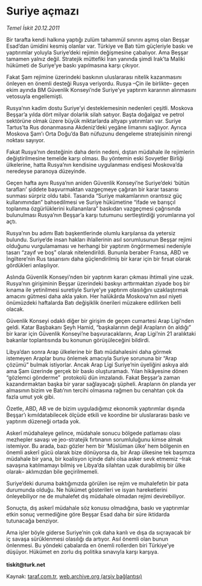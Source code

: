 # Suriye açmazı

*Temel İskit 20.12.2011*

<div class="yazi"><p>Bir tarafta kendi halkına yaptığı zulüm tahammül sınırını aşmış olan Beşşar Esad’dan ümidini kesmiş olanlar var. Türkiye ve Batı tüm güçleriyle baskı ve yaptırımlar yoluyla Suriye’deki rejimin değişmesine çabalıyor. Ama Beşşar tamamen yalnız değil. Stratejik müttefiki İran yanında şimdi Irak’ta Maliki hükümeti de Suriye’ye baskı yapılmasına karşı çıkıyor. </p>
<p>Fakat Şam rejimine üzerindeki baskının uluslararası nitelik kazanmasını önleyen en önemli desteği Rusya veriyordu. Rusya –Çin ile birlikte– geçen ekim ayında BM Güvenlik Konseyi’nde Suriye’ye yaptırım kararının alınmasını vetosuyla engellemişti.</p>
<p>Rusya’nın kadim dostu Suriye’yi desteklemesinin nedenleri çeşitli. Moskova Beşşar’a yılda dört milyar dolarlık silah satıyor. Başta doğalgaz ve petrol sektörüne olmak üzere büyük miktarlarda altyapı yatırımları var. Suriye Tartus’ta Rus donanmasına Akdeniz’deki yegâne limanını sağlıyor. Ayrıca Moskova Şam’ı Orta Doğu’da Batı nüfuzunu dengeleme stratejisinin nirengi noktası sayıyor.</p>
<p>Fakat Rusya’nın desteğinin daha derin nedeni, dıştan müdahale ile rejimlerin değiştirilmesine temelde karşı olması. Bu yöntemin eski Sovyetler Birliği ülkelerine, hatta Rusya’nın kendisine uygulanması endişesi Moskova’da neredeyse paranoya düzeyinde.</p>
<p>Geçen hafta aynı Rusya’nın aniden Güvenlik Konseyi’ne Suriye’deki ‘bütün tarafları’ şiddete başvurmaktan vazgeçmeye çağıran bir karar tasarısı sunması sürpriz oldu tabii. Tasarıda “Suriye makamlarının orantısız güç kullanımından” bahsedilmesi ve Suriye hükümetine “ifade ve barışçıl toplanma özgürlüklerini kullananlara” baskıdan vazgeçmesi çağrısında bulunulması Rusya’nın Beşşar’a karşı tutumunu sertleştirdiği yorumlarına yol açtı.</p>
<p>Rusya’nın bu adımı Batı başkentlerinde olumlu karşılansa da yetersiz bulundu. Suriye’de insan hakları ihlallerinin asıl sorumlusunun Beşşar rejimi olduğunu vurgulamaması ve herhangi bir yaptırım öngörmemesi nedeniyle tasarı “zayıf ve boş” olarak nitelendirildi. Bununla beraber Fransa, ABD ve İngiltere’nin Rus tasarısını daha güçlendirilmiş bir karar için bir fırsat olarak gördükleri anlaşılıyor.</p>
<p>Aslında Güvenlik Konseyi’nden bir yaptırım kararı çıkması ihtimali yine uzak. Rusya’nın girişiminin Beşşar üzerindeki baskıyı arttırmaktan ziyade boş bir kınama ile yetinilmesi suretiyle Suriye’ye yaptırım olasılığını uzaklaştırmak amacını gütmesi daha akla yakın. Her halükârda Moskova’nın asıl niyeti önümüzdeki haftalarda Batı değişiklik önerileri müzakere edilirken belli olacak. </p>
<p>Güvenlik Konseyi odaklı diğer bir girişim de geçen cumartesi Arap Ligi’nden geldi. Katar Başbakanı Şeyh Hamid, “başkalarının değil Arapların ön aldığı” bir karar için Güvenlik Konseyi’ne başvuracaklarını, Arap Ligi’nin 21 aralıktaki bakanlar toplantısında bu konunun görüşüleceğini bildirdi.</p>
<p>Libya’dan sonra Arap ülkelerine bir Batı müdahalesini daha görmek istemeyen Araplar bunu önlemek amacıyla Suriye sorununa bir “Arap çözümü” bulmak istiyorlar. Ancak Arap Ligi Suriye’nin üyeliğini askıya aldı ama Şam üzerinde gerçek bir baskı oluşturamadı. Yılan hikâyesine dönen “gözlemci gönderme”  protokolü dün imzalandı. Fakat Beşşar’a zaman kazandırmaktan başka bir yarar sağlayacağı şüpheli.<b> </b>Arapların ön planda yer almasının bizim ve Batı’nın tercihi olmasına rağmen bu cenahtan çok da fazla umut yok gibi.</p>
<p>Özetle, ABD, AB ve de bizim uyguladığımız ekonomik yaptırımlar dışında Beşşar’ı kımıldatabilecek ölçüde etkili ve koordine bir uluslararası baskı ve yaptırım düzeneği ortada yok.</p>
<p>Askerî müdahaleye gelince, müdahale sonucu bölgede patlaması olası mezhepler savaşı ve jeo-stratejik fırtınanın sorumluluğunu kimse almak istemiyor. Bu arada, bazı gözler hem bir ‘Müslüman ülke’ hem bölgenin en önemli askerî gücü olarak bize dönüyorsa da, bir Arap ülkesine tek başımıza müdahale bir yana, bir koalisyon içinde dahi olsa asker sevk etmemiz –Irak savaşına katılmamayı bilmiş ve Libya’da silahtan uzak durabilmiş bir ülke olarak– aklımızdan bile geçirilmemeli.</p>
<p>Suriye’deki duruma baktığımızda görülen ise rejim ve muhalefetin bir pata durumunda olduğu. Ne hükümet gösterileri ve isyan hareketlerini önleyebiliyor ne de muhalefet dış müdahale olmadan rejimi devirebiliyor.</p>
<p>Sonuçta, dış askerî müdahale söz konusu olmadığına, baskı ve yaptırımlar etkin sonuç vermediğine göre Beşşar Esad daha bir süre iktidarda tutunacağa benziyor.</p>
<p>Ama işler böyle giderse Suriye’nin çok daha kanlı ve dışa da sıçrayacak bir iç savaşa sürüklenmesi olasılığı da artıyor. Asıl önemli olan bunun önlenmesi. Bu yöndeki çabalarda en önemli rollerden biri Türkiye’ye düşüyor. Hükümet en zorlu dış politika sınavıyla karşı karşıya.<br/><br/><b>tiskit@turk.net</b></p>
</div>

Kaynak: [taraf.com.tr](http://www.taraf.com.tr/temel-iskit/makale-suriye-acmazi.htm), [web.archive.org (arşiv bağlantısı)](http://web.archive.org/web/20131107143948/http://www.taraf.com.tr/temel-iskit/makale-suriye-acmazi.htm)
